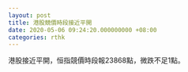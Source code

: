 ```yaml
---
layout: post
title: 港股競價時段接近平開
date: 2020-05-06 09:24:20.000000000 +08:00
categories: rthk
---
```


港股接近平開，恒指競價時段報23868點，微跌不足1點。
